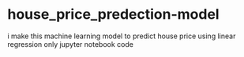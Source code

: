 # house_price_predection-model
i make this machine learning model to predict house price using linear regression only jupyter notebook code
